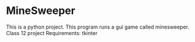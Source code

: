# MineSweeper
This is a python project.
This program runs a gui game called minesweeper.
Class 12 project
Requirements:
	tkinter
